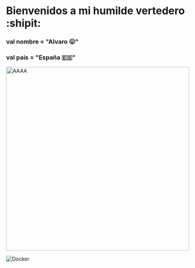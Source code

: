 # Bienvenidos a mi humilde vertedero :shipit:
### val nombre = "Alvaro :stuck_out_tongue:"
### val pais = "España :es:"

<img src="https://i.pinimg.com/originals/21/11/61/21116158daaeb1459b4ec0758505e1ad.gif" alt="AAAA"  width="auto" height="500"/>

![Docker](https://img.shields.io/badge/Docker-%23000000?style=for-the-badge&logo=Docker&logoColor=white&color=blue&link=https%3A%2F%2Fwww.docker.com%2F%23)


